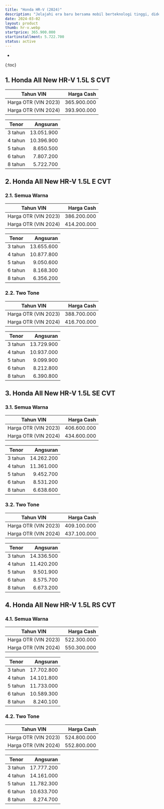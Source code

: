 ```yaml
---
title: "Honda HR-V (2024)"
description: "Jelajahi era baru bersama mobil berteknologi tinggi, didesain untuk memenuhi visi dan ambisi Anda."
date: 2024-03-02
layout: product
thumb: hr-v.webp
startprice: 365.900.000
startinstallment: 5.722.700
status: active
---
```

* 
{:toc}

## 1. Honda All New HR-V 1.5L S CVT

| Tahun VIN | Harga Cash |
| --- | --: |
| Harga OTR (VIN 2023) | 365.900.000 |
| Harga OTR (VIN 2024) | 393.900.000 |

| Tenor | Angsuran |
| --- | --: |
| 3 tahun | 13.051.900 |
| 4 tahun | 10.396.900 |
| 5 tahun | 8.650.500 |
| 6 tahun | 7.807.200 |
| 8 tahun | 5.722.700 |

## 2. Honda All New HR-V 1.5L E CVT

### 2.1. Semua Warna

| Tahun VIN | Harga Cash |
| --- | --: |
| Harga OTR (VIN 2023) | 386.200.000 |
| Harga OTR (VIN 2024) | 414.200.000 |

| Tenor | Angsuran |
| --- | --: |
| 3 tahun | 13.655.600 |
| 4 tahun | 10.877.800 |
| 5 tahun | 9.050.600 |
| 6 tahun | 8.168.300 |
| 8 tahun | 6.356.200 |

### 2.2. Two Tone

| Tahun VIN | Harga Cash |
| --- | --: |
| Harga OTR (VIN 2023) | 388.700.000 |
| Harga OTR (VIN 2024) | 416.700.000 |

| Tenor | Angsuran |
| --- | --: |
| 3 tahun | 13.729.900 |
| 4 tahun | 10.937.000 |
| 5 tahun | 9.099.900 |
| 6 tahun | 8.212.800 |
| 8 tahun | 6.390.800 |

## 3. Honda All New HR-V 1.5L SE CVT

### 3.1. Semua Warna

| Tahun VIN | Harga Cash |
| --- | --: |
| Harga OTR (VIN 2023) | 406.600.000 |
| Harga OTR (VIN 2024) | 434.600.000 |

| Tenor | Angsuran |
| --- | --: |
| 3 tahun | 14.262.200 |
| 4 tahun | 11.361.000 |
| 5 tahun | 9.452.700 |
| 6 tahun | 8.531.200 |
| 8 tahun | 6.638.600 |

### 3.2. Two Tone

| Tahun VIN | Harga Cash |
| --- | --: |
| Harga OTR (VIN 2023) | 409.100.000 |
| Harga OTR (VIN 2024) | 437.100.000 |

| Tenor | Angsuran |
| --- | --: |
| 3 tahun | 14.336.500 |
| 4 tahun | 11.420.200 |
| 5 tahun | 9.501.900 |
| 6 tahun | 8.575.700 |
| 8 tahun | 6.673.200 |

## 4. Honda All New HR-V 1.5L RS CVT

### 4.1. Semua Warna

| Tahun VIN | Harga Cash |
| --- | --: |
| Harga OTR (VIN 2023) | 522.300.000 |
| Harga OTR (VIN 2024) | 550.300.000 |

| Tenor | Angsuran |
| --- | --: |
| 3 tahun | 17.702.800 |
| 4 tahun | 14.101.800 |
| 5 tahun | 11.733.000 |
| 6 tahun | 10.589.300 |
| 8 tahun | 8.240.100 |

### 4.2. Two Tone

| Tahun VIN | Harga Cash |
| --- | --: |
| Harga OTR (VIN 2023) | 524.800.000 |
| Harga OTR (VIN 2024) | 552.800.000 |

| Tenor | Angsuran |
| --- | --: |
| 3 tahun | 17.777.200 |
| 4 tahun | 14.161.000 |
| 5 tahun | 11.782.300 |
| 6 tahun | 10.633.700 |
| 8 tahun | 8.274.700 |
